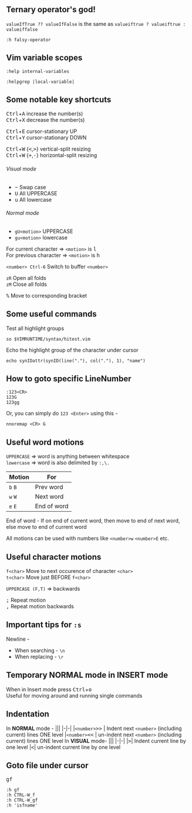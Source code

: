 Ternary operator's god!
----------------------
`valueIfTrue ?? valueIfFalse` is the same as `valueiftrue ? valueiftrue : valueiffalse`
```vim
:h falsy-operator
```

Vim variable scopes
-------------------
```vim
:help internal-variables
```
```vim
:helpgrep |local-variable|
```

Some notable key shortcuts
--------------------------
<kbd>Ctrl</kbd>+<kbd>A</kbd>					increase the number(s)  
<kbd>Ctrl</kbd>+<kbd>X</kbd>					decrease the number(s)  

<kbd>Ctrl</kbd>+<kbd>E</kbd>					cursor-stationary UP  
<kbd>Ctrl</kbd>+<kbd>Y</kbd>					cursor-stationary DOWN

<kbd>Ctrl</kbd>+<kbd>W</kbd> <number> {<kbd><</kbd>,<kbd>></kbd>}		vertical-split resizing  
<kbd>Ctrl</kbd>+<kbd>W</kbd> <number> {<kbd>+</kbd>,<kbd>-</kbd>}		horizontal-split resizing

###### Visual mode
- <kbd>~</kbd> Swap case  
- <kbd>U</kbd> All UPPERCASE  
- <kbd>u</kbd> All lowercase

###### Normal mode
- `gU<motion>` UPPERCASE
- `gu<motion>` lowercase

For current character  => `<motion>` is <kbd>l</kbd>  
For previous character => `<motion>` is <kbd>h</kbd>


`<number> Ctrl-6`			Switch to buffer `<number>`

`zR`						Open all folds  
`zM`						Close all folds

<kbd>%</kbd>							Move to corresponding bracket


Some useful commands
-------------------
Test all highlight groups
```vim
so $VIMRUNTIME/syntax/hitest.vim
```

Echo the highlight group of the character under cursor
```vim
echo synIDattr(synID(line("."), col("."), 1), "name")
```

How to goto specific LineNumber
-------------------------------
 `:123<CR>`  
 `123G`  
 `123gg`

 Or, you can simply do `123 <Enter>` using this -
```vim
nnoremap <CR> G
```


Useful word motions
--------------
 `UPPERCASE` => word is anything between whitespace  
 `lowercase` => word is also delimited by `:,\.`

| Motion | For  |
|--------|---------|
| `b` `B`	|	Prev word  |
| `w` `W` |	Next word|
| `e` `E`	|	End of word|

End of word - If on end of current word, then move to end of next word, else move to end of current word

 All motions can be used with numbers like `<number>w` `<number>E` etc.


Useful character motions
------------------------
 `f<char>`		Move to next occurence of character `<char>`  
 `t<char>`		Move just BEFORE `f<char>`

 `UPPERCASE (F,T)` => backwards

 <kbd>;</kbd>	Repeat motion  
 <kbd>,</kbd>	Repeat motion backwards


Important tips for `:s`
------------------
 Newline -
  *	When searching - `\n`
  *	When replacing - `\r`


Temporary NORMAL mode in INSERT mode
----------------------------
 When in Insert mode
 press <kbd>Ctrl</kbd>+<kbd>o</kbd>  
 Useful for moving around and running single commands

Indentation
-----------
In __NORMAL__ mode -
|||
|-|-|
|`<number>`<kbd>></kbd><kbd>></kbd> | Indent next `<number>` (including current) lines ONE level
|`<number>`<kbd><</kbd><kbd><</kbd> | un-indent next `<number>` (including current) lines ONE level
In __VISUAL__ mode-
|||
|-|-|
|<kbd>></kbd>| Indent current line by one level
|<kbd><</kbd>| un-indent current line by one level

Goto file under cursor
---------------------
<kbd>g</kbd><kbd>f</kbd>
```vim
:h gf
:h CTRL-W_f
:h CTRL-W_gf
:h 'isfname'
```

